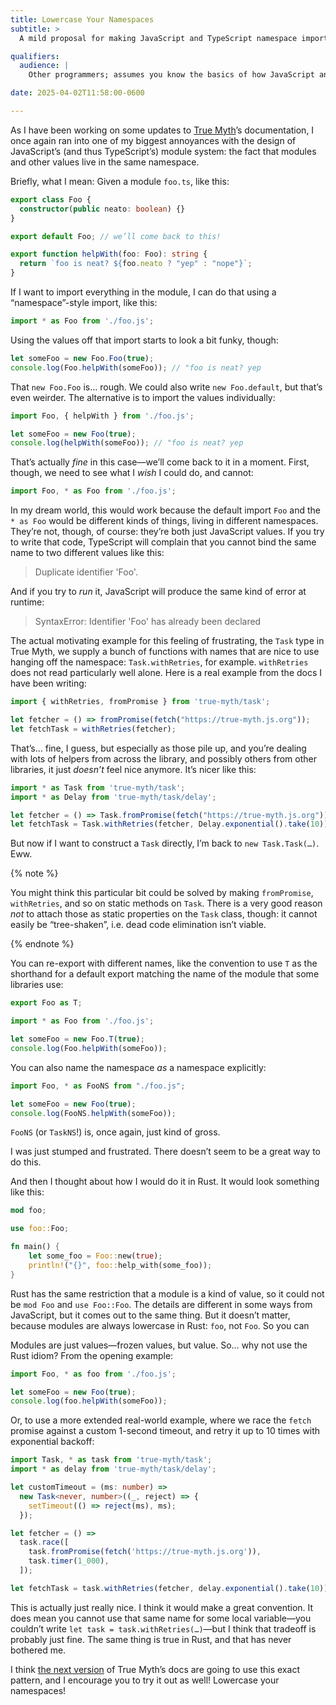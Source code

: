```yaml
---
title: Lowercase Your Namespaces
subtitle: >
  A mild proposal for making JavaScript and TypeScript namespace imports nicer to work with.

qualifiers:
  audience: |
    Other programmers; assumes you know the basics of how JavaScript and other langauges’ modules work.

date: 2025-04-02T11:58:00-0600

---
```


As I have been working on some updates to [True Myth][tm]’s documentation, I once again ran into one of my biggest annoyances with the design of JavaScript’s (and thus TypeScript’s) module system: the fact that modules and other values live in the same namespace.

[tm]: https://true-myth.js.org

Briefly, what I mean: Given a module `foo.ts`, like this:

```ts
export class Foo {
  constructor(public neato: boolean) {}
}

export default Foo; // we’ll come back to this!

export function helpWith(foo: Foo): string {
  return `foo is neat? ${foo.neato ? "yep" : "nope"}`;
}
```

If I want to import everything in the module, I can do that using a “namespace”-style import, like this:

```ts
import * as Foo from './foo.js';
```

Using the values off that import starts to look a bit funky, though:

```ts
let someFoo = new Foo.Foo(true);
console.log(Foo.helpWith(someFoo)); // "foo is neat? yep
```

That `new Foo.Foo` is… rough. We could also write `new Foo.default`, but that’s even weirder. The alternative is to import the values individually:

```ts
import Foo, { helpWith } from './foo.js';

let someFoo = new Foo(true);
console.log(helpWith(someFoo)); // "foo is neat? yep
```

That’s actually *fine* in this case—we’ll come back to it in a moment. First, though, we need to see what I *wish* I could do, and cannot:

```ts
import Foo, * as Foo from './foo.js';
```

In my dream world, this would work because the default import `Foo` and the `* as Foo` would be different kinds of things, living in different namespaces. They’re not, though, of course: they’re both just JavaScript values. If you try to write that code, TypeScript will complain that you cannot bind the same name to two different values like this:

> Duplicate identifier 'Foo'.

And if you try to *run* it, JavaScript will produce the same kind of error at runtime:

> SyntaxError: Identifier 'Foo' has already been declared

The actual motivating example for this feeling of frustrating, the `Task` type in True Myth, we supply a bunch of functions with names that are nice to use hanging off the namespace: `Task.withRetries`, for example. `withRetries` does not read particularly well alone. Here is a real example from the docs I have been writing:

```ts
import { withRetries, fromPromise } from 'true-myth/task';

let fetcher = () => fromPromise(fetch("https://true-myth.js.org"));
let fetchTask = withRetries(fetcher);
```

That’s… fine, I guess, but especially as those pile up, and you’re dealing with lots of helpers from across the library, and possibly others from other libraries, it just *doesn’t* feel nice anymore. It’s nicer like this:

```ts
import * as Task from 'true-myth/task';
import * as Delay from 'true-myth/task/delay';

let fetcher = () => Task.fromPromise(fetch("https://true-myth.js.org"));
let fetchTask = Task.withRetries(fetcher, Delay.exponential().take(10));
```

But now if I want to construct a `Task` directly, I’m back to `new Task.Task(…)`. Eww.

{% note %}

You might think this particular bit could be solved by making `fromPromise`, `withRetries`, and so on static methods on `Task`. There is a very good reason *not* to attach those as static properties on the `Task` class, though: it cannot easily be “tree-shaken”, i.e. dead code elimination isn’t viable.

{% endnote %}

You can re-export with different names, like the convention to use `T` as the shorthand for a default export matching the name of the module that some libraries use:

```ts
export Foo as T;
```

```ts
import * as Foo from './foo.js';

let someFoo = new Foo.T(true);
console.log(Foo.helpWith(someFoo));
```

You can also name the namespace *as* a namespace explicitly:

```ts
import Foo, * as FooNS from "./foo.js";

let someFoo = new Foo(true);
console.log(FooNS.helpWith(someFoo));
```

`FooNS` (or `TaskNS`!) is, once again, just kind of gross.

I was just stumped and frustrated. There doesn’t seem to be a great way to do this.

And then I thought about how I would do it in Rust. It would look something like this:

```rust
mod foo;

use foo::Foo;

fn main() {
    let some_foo = Foo::new(true);
    println!("{}", foo::help_with(some_foo));
}
```

Rust has the same restriction that a module is a kind of value, so it could not be `mod Foo` and `use Foo::Foo`. The details are different in some ways from JavaScript, but it comes out to the same thing. But it doesn’t matter, because modules are always lowercase in Rust: `foo`, not `Foo`. So you can

Modules are just values—frozen values, but value. So… why not use the Rust idiom? From the opening example:

```ts
import Foo, * as foo from './foo.js';

let someFoo = new Foo(true);
console.log(foo.helpWith(someFoo));
```

Or, to use a more extended real-world example, where we race the `fetch` promise against a custom 1-second timeout, and retry it up to 10 times with exponential backoff:

```ts
import Task, * as task from 'true-myth/task';
import * as delay from 'true-myth/task/delay';

let customTimeout = (ms: number) =>
  new Task<never, number>((_, reject) => {
    setTimeout(() => reject(ms), ms);
  });

let fetcher = () =>
  task.race([
    task.fromPromise(fetch('https://true-myth.js.org')),
    task.timer(1_000),
  ]);

let fetchTask = task.withRetries(fetcher, delay.exponential().take(10));
```

This is actually just really nice. I think it would make a great convention. It does mean you cannot use that same name for some local variable—you couldn’t write `let task = task.withRetries(…)`—but I think that tradeoff is probably just fine. The same thing is true in Rust, and that has never bothered me.

I think [the next version][pr] of True Myth’s docs are going to use this exact pattern, and I encourage you to try it out as well! Lowercase your namespaces!

[pr]: https://github.com/true-myth/true-myth/pull/989
